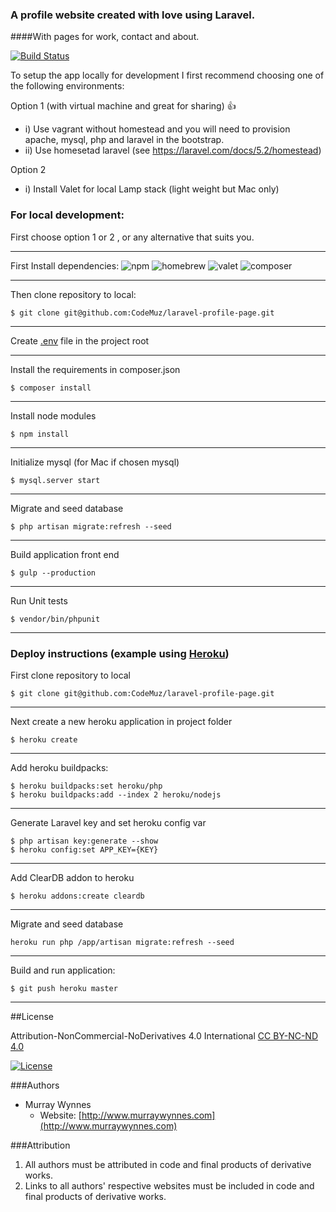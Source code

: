 ### A profile website created with love using Laravel. 
####With pages for work, contact and about.

[![Build Status](https://travis-ci.org/CodeMuz/laravel-profile-page.svg?branch=master)](https://travis-ci.org/CodeMuz/laravel-profile-page)

To setup the app locally for development I first recommend choosing one of the following environments:

Option 1 (with virtual machine and great for sharing) :+1:

 * i) Use vagrant without homestead and you will need to provision apache, mysql, php and laravel in the bootstrap.
 * ii) Use homesetad laravel (see https://laravel.com/docs/5.2/homestead)

Option 2

 * i) Install Valet for local Lamp stack (light weight but Mac only)


### For local development:


First choose option 1 or 2 , or any alternative that suits you.

 ----------
First Install dependencies:
 ![npm](https://img.shields.io/badge/npm-2.11.3-blue.svg) ![homebrew](https://img.shields.io/badge/Homebrew-0.9.9-blue.svg) ![valet](https://img.shields.io/badge/Valet-1.1.12-blue.svg)
![composer](https://img.shields.io/badge/Composer-1.1.0-blue.svg)

 ----------
Then clone repository to local:
```
$ git clone git@github.com:CodeMuz/laravel-profile-page.git
```
 ----------
Create [.env](https://github.com/laravel/laravel/blob/master/.env.example) file in the project root

 ----------
Install the requirements in composer.json
```
$ composer install
```

 ----------
Install node modules
```
$ npm install
```

 ----------
Initialize mysql (for Mac if chosen mysql)
```
$ mysql.server start
```

 ----------
Migrate and seed database
```
$ php artisan migrate:refresh --seed
```

 ----------
Build application front end
```
$ gulp --production
```

 ----------
Run Unit tests
```
$ vendor/bin/phpunit
```


----------


###  Deploy instructions (example using [Heroku](https://dashboard.heroku.com/))


First clone repository to local
```
$ git clone git@github.com:CodeMuz/laravel-profile-page.git
```

 ----------
Next create a new heroku application in project folder
```
$ heroku create
```

 ----------
Add heroku buildpacks:
```
$ heroku buildpacks:set heroku/php
$ heroku buildpacks:add --index 2 heroku/nodejs
```

 ----------
Generate Laravel key and set heroku config var
```
$ php artisan key:generate --show
$ heroku config:set APP_KEY={KEY}
```

 ----------
Add ClearDB addon to heroku
```
$ heroku addons:create cleardb
```

 ----------
Migrate and seed database
```
heroku run php /app/artisan migrate:refresh --seed
```

 ----------
Build and run application:
```
$ git push heroku master
```

----------

##License

Attribution-NonCommercial-NoDerivatives 4.0 International
[CC BY-NC-ND 4.0](http://creativecommons.org/licenses/by-nc-nd/4.0/) 

[![License](https://licensebuttons.net/l/by-nc-nd/3.0/88x31.png)](http://creativecommons.org/licenses/by-nc-nd/4.0/)

###Authors

* Murray Wynnes
    * Website: [http://www.murraywynnes.com](http://www.murraywynnes.com)

###Attribution

1. All authors must be attributed in code and final products of derivative works.
2. Links to all authors' respective websites must be included in code and final products of derivative works.